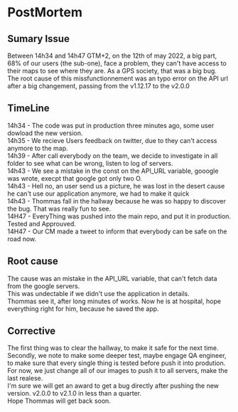 <h1>PostMortem</h1>

<h2>Sumary Issue</h2>

<p>
  Between 14h34 and 14h47 GTM+2, on the 12th of may 2022, a big part, 68% of our
  users (the sub-one), face a problem, they can't have access to their maps to
  see where they are. As a GPS society, that was a big bug.</br>
  The root cause of this missfunctionnement was an typo error on the API url after
  a big changement, passing from the v1.12.17 to the v2.0.0
</p>

<h2>TimeLine</h2>

<p>
    14h34 - The code was put in production three minutes ago, some user dowload the new version.</br>
    14h35 - We recieve Users feedback on twitter, due to they can't access anymore to the map.</br>
    14h39 - After call everybody on the team, we decide to investigate in all folder to see what can be wrong, listen to log of servers.</br>
    14h43 - We see a mistake in the const on the API_URL variable, gooogle was wrote, execpt that google got only two O.</br>
    14h43 - Hell no, an user send us a picture, he was lost in the desert cause he can't use our application anymore, we had to make it quick</br>
    14h43 - Thommas fall in the hallway because he was so happy to discover the bug. That was really fun to see.</br>
    14H47 - EveryThing was pushed into the main repo, and put it in production. Tested and Approuved.</br>
    14H47 - Our CM made a tweet to inform that everybody can be safe on the road now.</br>
</p>

<h2>Root cause</h2>

<p>
    The cause was an mistake in the API_URL variable, that can't fetch data from the google servers.</br>
    This was undectable if we didn't use the application in details.</br>
    Thommas see it, after long minutes of works. Now he is at hospital, hope everything right for him, because he saved the app.</br>
</p>

<h2>Corrective</h2>

<p>
    The first thing was to clear the hallway, to make it safe for the next time.</br>
    Secondly, we note to make some deeper test, maybe engage QA engineer, to make sure that every single thing is tested before
    push it into prodution.</br>
    For now, we just change all of our images to push it to all servers, make the last realese.</br>
    I'm sure we will get an award to get a bug directly after pushing the new version. v2.0.0 to v2.1.0 in less than a quarter.</br>
    Hope Thommas will get back soon.</br>
</p>
